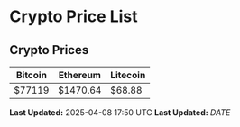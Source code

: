 # Crypto Price List

## Crypto Prices
| Bitcoin | Ethereum | Litecoin |
| ------- | -------- | -------- |
| $77119 | $1470.64 | $68.88 |
**Last Updated:** 2025-04-08 17:50 UTC
**Last Updated:** $DATE$
